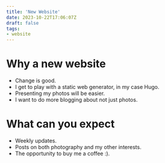 ```yaml
---
title: 'New Website'
date: 2023-10-22T17:06:07Z
draft: false
tags: 
- website
---
```


# Why a new website

- Change is good.
- I get to play with a static web generator, in my case Hugo.
- Presenting my photos will be easier.
- I want to do more blogging about not just photos.

# What can you expect

- Weekly updates.
- Posts on both photography and my other interests.
- The opportunity to buy me a coffee :).

